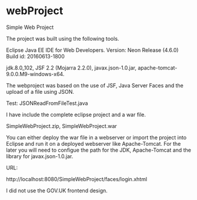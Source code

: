 # webProject
Simple Web Project

The project was built using the following tools.

Eclipse Java EE IDE for Web Developers.
Version: Neon Release (4.6.0)
Build id: 20160613-1800

jdk.8.0_102,
JSF 2.2 (Mojarra 2.2.0),
javax.json-1.0.jar,
apache-tomcat-9.0.0.M9-windows-x64.

The webproject was based on the use of JSF, Java Server Faces and the upload of a file using JSON.

Test:
JSONReadFromFileTest.java

I have include the complete eclipse project and a war file.

SimpleWebProject.zip,
SimpleWebProject.war

You can either deploy the war file in a webserver or import the project into Eclipse and run it on a deployed webserver like Apache-Tomcat. For the later you will need to configue the path for the JDK, Apache-Tomcat and the library for javax.json-1.0.jar.

URL:

http://localhost:8080/SimpleWebProject/faces/login.xhtml

I did not use the GOV.UK frontend design.
